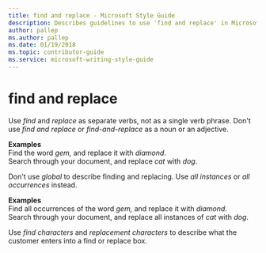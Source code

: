 ```yaml
---
title: find and replace - Microsoft Style Guide
description: Describes guidelines to use 'find and replace' in Microsoft documents and provides multiple examples.
author: pallep
ms.author: pallep
ms.date: 01/19/2018
ms.topic: contributor-guide
ms.service: microsoft-writing-style-guide
---
```


# find and replace

Use *find* and *replace* as separate verbs, not as a single verb phrase. Don't use *find and replace* or *find-and-replace* as a noun or an adjective. 

**Examples**   
Find the word *gem,* and replace it with *diamond*.  
Search through your document, and replace *cat* with *dog*.

Don't use *global* to describe finding and replacing. Use *all instances* or *all occurrences* instead. 

**Examples**  
Find all occurrences of the word *gem,* and replace it with *diamond*.   
Search through your document, and replace all instances of *cat* with *dog*.

Use *find characters* and *replacement characters* to describe what the customer enters into a find or replace box.
